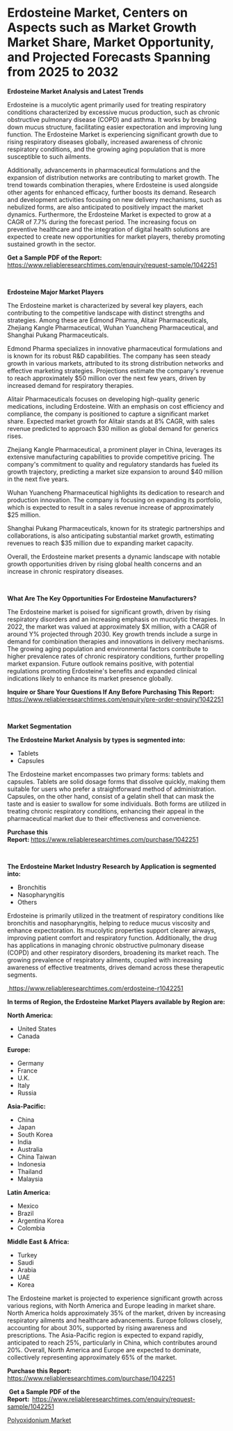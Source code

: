 <p><h1>Erdosteine Market, Centers on Aspects such as Market Growth Market Share, Market Opportunity, and Projected Forecasts Spanning from 2025 to 2032</h1></p><p><strong>Erdosteine Market Analysis and Latest Trends</strong></p>
<p><p>Erdosteine is a mucolytic agent primarily used for treating respiratory conditions characterized by excessive mucus production, such as chronic obstructive pulmonary disease (COPD) and asthma. It works by breaking down mucus structure, facilitating easier expectoration and improving lung function. The Erdosteine Market is experiencing significant growth due to rising respiratory diseases globally, increased awareness of chronic respiratory conditions, and the growing aging population that is more susceptible to such ailments. </p><p>Additionally, advancements in pharmaceutical formulations and the expansion of distribution networks are contributing to market growth. The trend towards combination therapies, where Erdosteine is used alongside other agents for enhanced efficacy, further boosts its demand. Research and development activities focusing on new delivery mechanisms, such as nebulized forms, are also anticipated to positively impact the market dynamics. Furthermore, the Erdosteine Market is expected to grow at a CAGR of 7.7% during the forecast period. The increasing focus on preventive healthcare and the integration of digital health solutions are expected to create new opportunities for market players, thereby promoting sustained growth in the sector.</p></p>
<p><strong>Get a Sample PDF of the Report:&nbsp;</strong> <a href="https://www.reliableresearchtimes.com/enquiry/request-sample/1042251?utm_campaign=2982&utm_medium=2&utm_source=Github&utm_content=ia&utm_term=08032025&utm_id=erdosteine">https://www.reliableresearchtimes.com/enquiry/request-sample/1042251</a></p>
<p>&nbsp;</p>
<p><strong>Erdosteine Major Market Players</strong></p>
<p><p>The Erdosteine market is characterized by several key players, each contributing to the competitive landscape with distinct strengths and strategies. Among these are Edmond Pharma, Alitair Pharmaceuticals, Zhejiang Kangle Pharmaceutical, Wuhan Yuancheng Pharmaceutical, and Shanghai Pukang Pharmaceuticals. </p><p>Edmond Pharma specializes in innovative pharmaceutical formulations and is known for its robust R&D capabilities. The company has seen steady growth in various markets, attributed to its strong distribution networks and effective marketing strategies. Projections estimate the company's revenue to reach approximately $50 million over the next few years, driven by increased demand for respiratory therapies.</p><p>Alitair Pharmaceuticals focuses on developing high-quality generic medications, including Erdosteine. With an emphasis on cost efficiency and compliance, the company is positioned to capture a significant market share. Expected market growth for Alitair stands at 8% CAGR, with sales revenue predicted to approach $30 million as global demand for generics rises.</p><p>Zhejiang Kangle Pharmaceutical, a prominent player in China, leverages its extensive manufacturing capabilities to provide competitive pricing. The company's commitment to quality and regulatory standards has fueled its growth trajectory, predicting a market size expansion to around $40 million in the next five years.</p><p>Wuhan Yuancheng Pharmaceutical highlights its dedication to research and production innovation. The company is focusing on expanding its portfolio, which is expected to result in a sales revenue increase of approximately $25 million.</p><p>Shanghai Pukang Pharmaceuticals, known for its strategic partnerships and collaborations, is also anticipating substantial market growth, estimating revenues to reach $35 million due to expanding market capacity.</p><p>Overall, the Erdosteine market presents a dynamic landscape with notable growth opportunities driven by rising global health concerns and an increase in chronic respiratory diseases.</p></p>
<p>&nbsp;</p>
<p><strong>What Are The Key Opportunities For Erdosteine Manufacturers?</strong></p>
<p><p>The Erdosteine market is poised for significant growth, driven by rising respiratory disorders and an increasing emphasis on mucolytic therapies. In 2022, the market was valued at approximately $X million, with a CAGR of around Y% projected through 2030. Key growth trends include a surge in demand for combination therapies and innovations in delivery mechanisms. The growing aging population and environmental factors contribute to higher prevalence rates of chronic respiratory conditions, further propelling market expansion. Future outlook remains positive, with potential regulations promoting Erdosteine's benefits and expanded clinical indications likely to enhance its market presence globally.</p></p>
<p><strong>Inquire or Share Your Questions If Any Before Purchasing This Report:</strong> <a href="https://www.reliableresearchtimes.com/enquiry/pre-order-enquiry/1042251?utm_campaign=2982&utm_medium=2&utm_source=Github&utm_content=ia&utm_term=08032025&utm_id=erdosteine">https://www.reliableresearchtimes.com/enquiry/pre-order-enquiry/1042251</a></p>
<p>&nbsp;</p>
<p><strong>Market Segmentation</strong></p>
<p><strong>The Erdosteine Market Analysis by types is segmented into:</strong></p>
<p><ul><li>Tablets</li><li>Capsules</li></ul></p>
<p><p>The Erdosteine market encompasses two primary forms: tablets and capsules. Tablets are solid dosage forms that dissolve quickly, making them suitable for users who prefer a straightforward method of administration. Capsules, on the other hand, consist of a gelatin shell that can mask the taste and is easier to swallow for some individuals. Both forms are utilized in treating chronic respiratory conditions, enhancing their appeal in the pharmaceutical market due to their effectiveness and convenience.</p></p>
<p><strong>Purchase this Report:&nbsp;</strong><a href="https://www.reliableresearchtimes.com/purchase/1042251?utm_campaign=2982&utm_medium=2&utm_source=Github&utm_content=ia&utm_term=08032025&utm_id=erdosteine">https://www.reliableresearchtimes.com/purchase/1042251</a></p>
<p>&nbsp;</p>
<p><strong>The Erdosteine Market Industry Research by Application is segmented into:</strong></p>
<p><ul><li>Bronchitis</li><li>Nasopharyngitis</li><li>Others</li></ul></p>
<p><p>Erdosteine is primarily utilized in the treatment of respiratory conditions like bronchitis and nasopharyngitis, helping to reduce mucus viscosity and enhance expectoration. Its mucolytic properties support clearer airways, improving patient comfort and respiratory function. Additionally, the drug has applications in managing chronic obstructive pulmonary disease (COPD) and other respiratory disorders, broadening its market reach. The growing prevalence of respiratory ailments, coupled with increasing awareness of effective treatments, drives demand across these therapeutic segments.</p></p>
<p><a href="https://www.reliableresearchtimes.com/erdosteine-r1042251?utm_campaign=2982&utm_medium=2&utm_source=Github&utm_content=ia&utm_term=08032025&utm_id=erdosteine">&nbsp;https://www.reliableresearchtimes.com/erdosteine-r1042251</a></p>
<p><strong>In terms of Region, the Erdosteine Market Players available by Region are:</strong></p>
<p>
    <p> <strong> North America: </strong>
        <ul>
            <li>United States</li>
            <li>Canada</li>
        </ul>
        </p> 
    <p> <strong> Europe: </strong>
        <ul>
            <li>Germany</li>
            <li>France</li>
            <li>U.K.</li>
            <li>Italy</li>
            <li>Russia</li>
        </ul>
        </p> 
    <p> <strong> Asia-Pacific: </strong>
        <ul>
            <li>China</li>
            <li>Japan</li>
            <li>South Korea</li>
            <li>India</li>
            <li>Australia</li>
            <li>China Taiwan</li>
            <li>Indonesia</li>
            <li>Thailand</li>
            <li>Malaysia</li>
        </ul>
        </p> 
    <p> <strong> Latin America: </strong>
        <ul>
            <li>Mexico</li>
            <li>Brazil</li>
            <li>Argentina Korea</li>
            <li>Colombia</li>
        </ul>
        </p> 
    <p> <strong> Middle East & Africa: </strong>
        <ul>
            <li>Turkey</li>
            <li>Saudi</li>
            <li>Arabia</li>
            <li>UAE</li>
            <li>Korea</li>
        </ul>
    </p>
    </p>
<p><p>The Erdosteine market is projected to experience significant growth across various regions, with North America and Europe leading in market share. North America holds approximately 35% of the market, driven by increasing respiratory ailments and healthcare advancements. Europe follows closely, accounting for about 30%, supported by rising awareness and prescriptions. The Asia-Pacific region is expected to expand rapidly, anticipated to reach 25%, particularly in China, which contributes around 20%. Overall, North America and Europe are expected to dominate, collectively representing approximately 65% of the market.</p></p>
<p><strong>Purchase this Report: </strong><a href="https://www.reliableresearchtimes.com/purchase/1042251?utm_campaign=2982&utm_medium=2&utm_source=Github&utm_content=ia&utm_term=08032025&utm_id=erdosteine">https://www.reliableresearchtimes.com/purchase/1042251</a></p>
<p>&nbsp;<strong>Get a Sample PDF of the Report:&nbsp;&nbsp;</strong><a href="https://www.reliableresearchtimes.com/enquiry/request-sample/1042251?utm_campaign=2982&utm_medium=2&utm_source=Github&utm_content=ia&utm_term=08032025&utm_id=erdosteine">https://www.reliableresearchtimes.com/enquiry/request-sample/1042251</a></p>
<p><strong></strong></p>
<p><p><a href="https://github.com/haaszgettre6/Market-Research-Report-List-1/blob/main/polyoxidonium-market.md?utm_campaign=2982&utm_medium=2&utm_source=Github&utm_content=ia&utm_term=08032025&utm_id=erdosteine">Polyoxidonium Market</a></p></p>